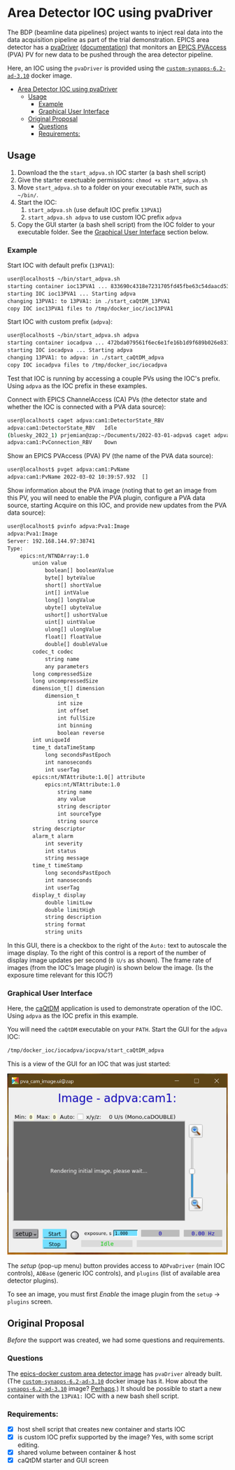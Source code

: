 # Area Detector IOC using pvaDriver

The BDP (beamline data pipelines) project wants to inject real data into the
data acquisition pipeline as part of the trial demonstration.  EPICS area
detector has a [pvaDriver](https://github.com/areaDetector/pvaDriver)
([documentation](https://areadetector.github.io/master/pvaDriver/pvaDriver.html))
that monitors an [EPICS
PVAccess](https://epics-controls.org/resources-and-support/documents/pvaccess/)
(PVA) PV for new data to be pushed through the area detector pipeline.

Here, an IOC using the `pvaDriver` is provided using the [`custom-synapps-6.2-ad-3.10`](https://hub.docker.com/repository/docker/prjemian/custom-synapps-6.2-ad-3.10) 
docker image.

- [Area Detector IOC using pvaDriver](#area-detector-ioc-using-pvadriver)
  - [Usage](#usage)
    - [Example](#example)
    - [Graphical User Interface](#graphical-user-interface)
  - [Original Proposal](#original-proposal)
    - [Questions](#questions)
    - [Requirements:](#requirements)

## Usage

1. Download the the `start_adpva.sh` IOC starter (a bash shell script)
1. Give the starter exectuable permissions: `chmod +x start_adpva.sh`
1. Move `start_adpva.sh` to a folder on your executable `PATH`, such as `~/bin/`.
1. Start the IOC:
   1. `start_adpva.sh` (use default IOC prefix `13PVA1`)
   2. `start_adpva.sh adpva` to use custom IOC prefix `adpva`
1. Copy the GUI starter (a bash shell script) from the IOC folder to your executable folder.  See the [Graphical User Interface](#graphical-user-interface) section below.

### Example

Start IOC with default prefix (`13PVA1`):

```bash
user@localhost$ ~/bin/start_adpva.sh 
starting container ioc13PVA1 ... 833690c4318e7231705fd45fbe63c54daacd5332c2c42d0c43a6534373eeb65c
starting IOC ioc13PVA1 ... Starting adpva
changing 13PVA1: to 13PVA1: in ./start_caQtDM_13PVA1
copy IOC ioc13PVA1 files to /tmp/docker_ioc/ioc13PVA1
```

Start IOC with custom prefix (`adpva`):

```bash
user@localhost$ ~/bin/start_adpva.sh adpva
starting container iocadpva ... 472bda079561f6ec6e1fe16b1d9f689b026e83113583ca400bef4d6af213226c
starting IOC iocadpva ... Starting adpva
changing 13PVA1: to adpva: in ./start_caQtDM_adpva
copy IOC iocadpva files to /tmp/docker_ioc/iocadpva
```

Test that IOC is running by accessing a couple PVs using the IOC's prefix.  Using `adpva` as the IOC prefix in these examples.

Connect with EPICS ChannelAccess (CA) PVs (the detector state and whether the IOC is connected with a PVA data source):

```bash
user@localhost$ caget adpva:cam1:DetectorState_RBV
adpva:cam1:DetectorState_RBV   Idle
(bluesky_2022_1) prjemian@zap:~/Documents/2022-03-01-adpva$ caget adpva:cam1:PvConnection_RBV
adpva:cam1:PvConnection_RBV    Down
```

Show an EPICS PVAccess (PVA) PV (the name of the PVA data source):

```bash
user@localhost$ pvget adpva:cam1:PvName
adpva:cam1:PvName 2022-03-02 10:39:57.932  []
```

Show information about the PVA image (noting that to get an image from this PV, you will need to enable the PVA plugin, configure a PVA data source, starting Acquire on this IOC, and provide new updates from the PVA data source):

```bash
user@localhost$ pvinfo adpva:Pva1:Image
adpva:Pva1:Image
Server: 192.168.144.97:38741
Type:
    epics:nt/NTNDArray:1.0
        union value
            boolean[] booleanValue
            byte[] byteValue
            short[] shortValue
            int[] intValue
            long[] longValue
            ubyte[] ubyteValue
            ushort[] ushortValue
            uint[] uintValue
            ulong[] ulongValue
            float[] floatValue
            double[] doubleValue
        codec_t codec
            string name
            any parameters
        long compressedSize
        long uncompressedSize
        dimension_t[] dimension
            dimension_t
                int size
                int offset
                int fullSize
                int binning
                boolean reverse
        int uniqueId
        time_t dataTimeStamp
            long secondsPastEpoch
            int nanoseconds
            int userTag
        epics:nt/NTAttribute:1.0[] attribute
            epics:nt/NTAttribute:1.0
                string name
                any value
                string descriptor
                int sourceType
                string source
        string descriptor
        alarm_t alarm
            int severity
            int status
            string message
        time_t timeStamp
            long secondsPastEpoch
            int nanoseconds
            int userTag
        display_t display
            double limitLow
            double limitHigh
            string description
            string format
            string units
```

In this GUI, there is a checkbox to the right of the `Auto:` text to autoscale the image display.  To the right of this control is a report of the number of display image updates per second (`0 U/s` as shown).  The frame rate of images (from the IOC's Image plugin) is shown below the image.  (Is the exposure time relevant for this IOC?)

### Graphical User Interface

Here, the [caQtDM](https://caqtdm.github.io/) application is used to demonstrate operation of the IOC.  Using `adpva` as the IOC prefix in this example.

You will need the `caQtDM` executable on your `PATH`.  Start the GUI for the `adpva` IOC:

```bash
/tmp/docker_ioc/iocadpva/iocpva/start_caQtDM_adpva
```

This is a view of the GUI for an IOC that was just started:

![adpva GUI in caQtDM](pva_cam_image-adpva.png)

The *setup* (pop-up menu) button provides access to `ADPvaDriver` (main IOC controls), `ADBase` (generic IOC controls), and `plugins` (list of available area detector plugins).

To see an image, you must first *Enable* the image plugin from the `setup` -> `plugins` screen.

## Original Proposal

_Before_ the support was created, we had some questions and requirements.

### Questions

The [epics-docker custom area detector 
image](https://github.com/prjemian/epics-docker/tree/main/v1.1/n6_custom_areaDetector) has `pvaDriver` already built.  (The 
[`custom-synapps-6.2-ad-3.10`](https://hub.docker.com/repository/docker/prjemian/custom-synapps-6.2-ad-3.10) 
docker image has it.  How about the 
[`synapps-6.2-ad-3.10`](https://hub.docker.com/repository/docker/prjemian/synapps-6.2-ad-3.10) 
image? [Perhaps](https://github.com/prjemian/epics-docker/search?q=pvaDriver).)
It should be possible to start a new container with the `13PVA1:` IOC with a new bash shell script.

### Requirements:

- [x] host shell script that creates new container and starts IOC
- [x] is custom IOC prefix supported by the image?  Yes, with some script editing.
- [x] shared volume between container & host
- [x] caQtDM starter and GUI screen
